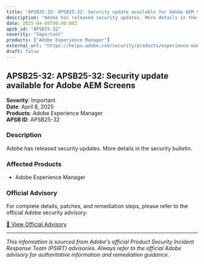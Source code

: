 ```yaml
---
title: "APSB25-32: APSB25-32: Security update available for Adobe AEM Screens"
description: "Adobe has released security updates. More details in the security bulletin."
date: 2025-04-08T00:00:00Z
apsb_id: "APSB25-32"
severity: "Important"
products: ["Adobe Experience Manager"]
external_url: "https://helpx.adobe.com/security/products/experience-manager/apsb25-32.html"
draft: false
---
```


## APSB25-32: APSB25-32: Security update available for Adobe AEM Screens

**Severity**: Important  
**Date**: April 8, 2025  
**Products**: Adobe Experience Manager  
**APSB ID**: APSB25-32

### Description

Adobe has released security updates. More details in the security bulletin.

### Affected Products

- Adobe Experience Manager


### Official Advisory

For complete details, patches, and remediation steps, please refer to the official Adobe security advisory:

[🔗 View Official Advisory](https://helpx.adobe.com/security/products/experience-manager/apsb25-32.html)

---

*This information is sourced from Adobe's official Product Security Incident Response Team (PSIRT) advisories. Always refer to the official Adobe advisory for authoritative information and remediation guidance.*
